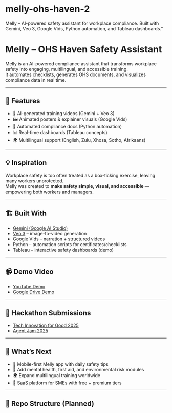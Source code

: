 # melly-ohs-haven-2
Melly – AI-powered safety assistant for workplace compliance. Built with Gemini, Veo 3, Google Vids, Python automation, and Tableau dashboards.”
# Melly – OHS Haven Safety Assistant

Melly is an AI-powered compliance assistant that transforms workplace safety into engaging, multilingual, and accessible training.  
It automates checklists, generates OHS documents, and visualizes compliance data in real time.

---

## 🚀 Features
- 🎥 AI-generated training videos (Gemini + Veo 3)  
- 🖼️ Animated posters & explainer visuals (Google Vids)  
- 📄 Automated compliance docs (Python automation)  
- 📊 Real-time dashboards (Tableau concepts)  
- 🌍 Multilingual support (English, Zulu, Xhosa, Sotho, Afrikaans)  

---

## 💡 Inspiration
Workplace safety is too often treated as a box-ticking exercise, leaving many workers unprotected.  
Melly was created to **make safety simple, visual, and accessible** — empowering both workers and managers.  

---

## 🏗️ Built With
- [Gemini (Google AI Studio)](https://aistudio.google.com/)  
- [Veo 3](https://labs.google/fx/tools/veo) – image-to-video generation  
- Google Vids – narration + structured videos  
- Python – automation scripts for certificates/checklists  
- Tableau – interactive safety dashboards (demo)  

---

## 📹 Demo Video
- [YouTube Demo](https://youtube.com/your-demo-link)  
- [Google Drive Demo](https://drive.google.com/your-demo-link)  

---

## 📖 Hackathon Submissions
- [Tech Innovation for Good 2025](https://devpost.com/)  
- [Agent Jam 2025](https://devpost.com/)  

---

## 🌟 What’s Next
- 📱 Mobile-first Melly app with daily safety tips  
- 🧠 Add mental health, first aid, and environmental risk modules  
- 🌍 Expand multilingual training worldwide  
- 💼 SaaS platform for SMEs with free + premium tiers  

---

## 📂 Repo Structure (Planned)
